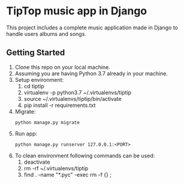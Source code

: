 
TipTop music app in Django
=======
This project includes a complete music application made in Django to handle users albums and songs.
## Getting Started
 1. Clone this repo on your local machine.
1. Assuming you are having Python 3.7 already in your machine.
1. Setup environment:
    1. cd tiptip
    1. virtualenv -p python3.7 ~/.virtualenvs/tiptip
    1. source ~/.virtualenvs/tiptip/bin/activate
    1. pip install -r requirements.txt
1. Migrate:
    ```
    python manage.py migrate
1. Run app:
    ```
    python manage.py runserver 127.0.0.1:<PORT>
1. To clean environment following commands can be used:
    1. deactivate
    1. rm -rf ~/.virtualenvs/tiptip
    1. find . -name "*.pyc" -exec rm -f {} \;